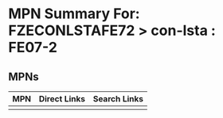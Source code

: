 



# MPN Summary For: FZECONLSTAFE72 > con-lsta : FE07-2

## MPNs
  

|MPN|Direct Links|Search Links|
| :--- | :--- | :--- |
||||
